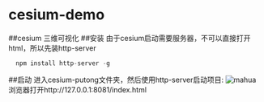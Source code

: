 # cesium-demo
##cesium 三维可视化
##安装
由于cesium启动需要服务器，不可以直接打开html，所以先装http-server

```javascript
  npm install http-server -g
```

##启动
进入cesium-putong文件夹，然后使用http-server启动项目:
![mahua](mahua-logo.jpg)
浏览器打开http://127.0.0.1:8081/index.html


